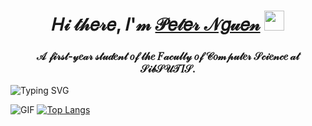 <h1 align="center">𝐻𝒾 𝓉𝒽𝑒𝓇𝑒, 𝐼'𝓂 <a href="https://vk.com/darrk_ne_ss" target="_blank">𝒫𝑒𝓉𝑒𝓇 𝒩𝑔𝓊𝑒𝓃</a> 
<img src="https://github.com/blackcater/blackcater/raw/main/images/Hi.gif" height="32"/></h1>
<h3 align="center">𝒜 𝒻𝒾𝓇𝓈𝓉-𝓎𝑒𝒶𝓇 𝓈𝓉𝓊𝒹𝑒𝓃𝓉 𝑜𝒻 𝓉𝒽𝑒 𝐹𝒶𝒸𝓊𝓁𝓉𝓎 𝑜𝒻 𝒞𝑜𝓂𝓅𝓊𝓉𝑒𝓇 𝒮𝒸𝒾𝑒𝓃𝒸𝑒 𝒶𝓉 𝒮𝒾𝒷𝒮𝒰𝒯𝐼𝒮.</h3>
<img src="https://readme-typing-svg.demolab.com?font=Fira+Code&pause=1000&width=435&lines=We+are+making+the+future+better." alt="Typing SVG" /></a>

![GIF](https://github.com/Darkness1853/Pictures/blob/main/bongo-cat-typing.gif)
[![Top Langs](https://github-readme-stats.vercel.app/api/top-langs/?username=Darkness1853)](https://github.com/Darkness1853/github-readme-stats)
